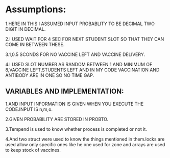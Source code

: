 # Assumptions:
1.HERE IN THIS I ASSUMED INPUT PROBABLITY TO BE DECIMAL TWO DIGIT IN DECIMAL.

2.I USED WAIT FOR 4 SEC FOR NEXT STUDENT SLOT SO THAT THEY CAN COME IN BETWEEN THESE.

3.1,0.5 SCONDS FOR NO VACCINE LEFT AND VACCINE DELIVERY.
 
4.I USED SLOT NUMBER AS RANDOM BETWEEN 1 AND MINIMUM OF 8,VACCINE LEFT,STUDENTS LEFT AND IN MY CODE VACCINATION AND ANTIBODY ARE IN ONE SO NO TIME GAP.
## VARIABLES AND IMPLEMENTATION:
1.AND INPUT INFORMATION IS GIVEN WHEN YOU EXECUTE THE CODE.INPUT IS n,m,o.

2.GIVEN PROBABILITY ARE STORED IN PROBTO.

3.Tempend is used to know whether process is completed or not it.

4.And two struct were used to know the things mentioned in them.locks are used allow only specific ones like he one used for zone  and arrays are used to keep stock of vaccines.
